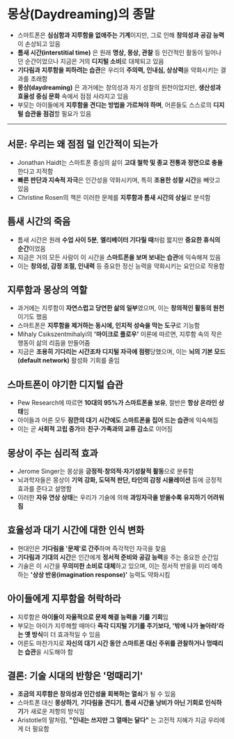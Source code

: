 # 몽상(Daydreaming)의 종말


* 스마트폰은 **심심함과 지루함을 없애주는 기계**이지만, 그로 인해 **창의성과 공감 능력**이 손상되고 있음
* **틈새 시간(interstitial time)** 은 원래 **명상, 몽상, 관찰** 등 인간적인 활동이 일어나던 순간이었으나 지금은 거의 **디지털 소비**로 대체되고 있음
* **기다림과 지루함을 피하려는 습관**은 우리의 **주의력, 인내심, 상상력**을 약화시키는 결과를 초래함
* **몽상(daydreaming)** 은 과거에는 창의성과 자기 성찰의 원천이었지만, **생산성과 효율성 중심 문화** 속에서 점점 사라지고 있음
* 부모는 아이들에게 **지루함을 견디는 방법을 가르쳐야 하며**, 어른들도 스스로의 **디지털 습관을 점검**할 필요가 있음

---

서문: 우리는 왜 점점 덜 인간적이 되는가
-----------------------

* Jonathan Haidt는 스마트폰 중심의 삶이 **고대 철학 및 종교 전통과 정면으로 충돌**한다고 지적함
* **빠른 판단과 지속적 자극**은 인간성을 약화시키며, 특히 **조용한 성찰 시간**을 빼앗고 있음
* Christine Rosen의 책은 이러한 문제를 **지루함과 틈새 시간의 상실**로 분석함

틈새 시간의 죽음
---------

* 틈새 시간은 원래 **수업 사이 5분**, **엘리베이터 기다릴 때**처럼 짧지만 **중요한 휴식의 순간**이었음
* 지금은 거의 모든 사람이 이 시간을 **스마트폰을 보며 보내는 습관**에 익숙해져 있음
* 이는 **창의성, 감정 조절, 인내력** 등 중요한 정신 능력을 약화시키는 요인으로 작용함

지루함과 몽상의 역할
-----------

* 과거에는 지루함이 **자연스럽고 당연한 삶의 일부**였으며, 이는 **창의적인 활동의 원천**이기도 했음
* 스마트폰은 **지루함을 제거하는 동시에, 인지적 성숙을 막는 도구**로 기능함
* Mihaly Csikszentmihalyi의 **'마이크로 플로우'** 이론에 따르면, 지루함 속의 작은 행동이 삶의 리듬을 만들어줌
* 지금은 **조용히 기다리는 시간조차 디지털 자극에 점령**당했으며, 이는 **뇌의 기본 모드(default network)** 활성화 기회를 줄임

스마트폰이 야기한 디지털 습관
----------------

* Pew Research에 따르면 **10대의 95%가 스마트폰을 보유**, 절반은 **항상 온라인 상태**임
* 아이들과 어른 모두 **잠깐의 대기 시간에도 스마트폰을 집어 드는 습관**에 익숙해짐
* 이는 곧 **사회적 고립 증가**와 **친구·가족과의 교류 감소**로 이어짐

몽상이 주는 심리적 효과
-------------

* Jerome Singer는 몽상을 **긍정적·창의적·자기성찰적 활동**으로 분류함
* 뇌과학자들은 몽상이 **기억 강화, 도덕적 판단, 타인의 감정 시뮬레이션** 등에 긍정적 효과를 준다고 설명함
* 이러한 **자유 연상 상태**는 우리가 기술에 의해 **과잉자극을 받을수록 유지하기 어려워짐**

효율성과 대기 시간에 대한 인식 변화
--------------------

* 현대인은 **기다림을 '문제'로 간주**하며 즉각적인 자극을 찾음
* **기다림과 기대의 시간**은 인간에게 **정서적 준비와 공감 능력**을 주는 중요한 순간임
* 기술은 이 시간을 **무의미한 소비로 대체**하고 있으며, 이는 정서적 반응을 미리 예측하는 **'상상 반응(imagination response)'** 능력도 약화시킴

아이들에게 지루함을 허락하라
---------------

* 지루함은 **아이들이 자율적으로 문제 해결 능력을 기를 기회**임
* 부모는 아이가 지루해할 때마다 **즉각 디지털 기기를 주기보다, '밖에 나가 놀아라'라는 옛 방식**이 더 효과적일 수 있음
* 어른도 마찬가지로 **자신의 대기 시간 동안 스마트폰 대신 주위를 관찰하거나 멍때리는 습관**을 시도해야 함

결론: 기술 시대의 반항은 '멍때리기'
---------------------

* **조금의 지루함은 창의성과 인간성을 회복하는 열쇠**가 될 수 있음
* 스마트폰 대신 **몽상하기**, **기다림을 견디기**, **틈새 시간을 낭비가 아닌 기회로 인식하기**가 새로운 저항의 방식임
* Aristotle의 말처럼, **"인내는 쓰지만 그 열매는 달다"** 는 고전적 지혜가 지금 우리에게 더 필요함
